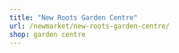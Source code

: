 ```yaml
---
title: "New Roots Garden Centre"
url: /newmarket/new-roots-garden-centre/
shop: garden centre
---
```

